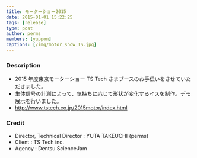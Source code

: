 ```yaml
---
title: モーターショー2015
date: 2015-01-01 15:22:25
tags: [release]
type: post
author: perms
members: [yuppon]
captions: [/img/motor_show_TS.jpg]
---
```


### Description

* 2015 年度東京モーターショー TS Tech さまブースのお手伝いをさせていただきました。
* 生体信号の計測によって、気持ちに応じて形状が変化するイスを制作。デモ展示を行いました。
* http://www.tstech.co.jp/2015motor/index.html

### Credit

* Director, Technical Director : YUTA TAKEUCHI (perms)
* Client : TS Tech inc.
* Agency : Dentsu ScienceJam

<!-- ### Demo Movie
<iframe src="https://player.vimeo.com/video/83606253" width="720" height="405" frameborder="0" webkitallowfullscreen mozallowfullscreen allowfullscreen></iframe> -->
